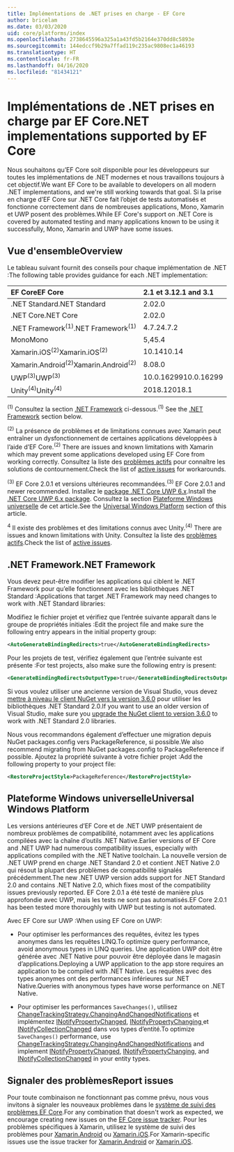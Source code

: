 ```yaml
---
title: Implémentations de .NET prises en charge - EF Core
author: bricelam
ms.date: 03/03/2020
uid: core/platforms/index
ms.openlocfilehash: 2738645596a325a1a43fd5b2164e370dd8c5893e
ms.sourcegitcommit: 144edccf9b29a7ffad119c235ac9808ec1a46193
ms.translationtype: HT
ms.contentlocale: fr-FR
ms.lasthandoff: 04/16/2020
ms.locfileid: "81434121"
---
```

# <a name="net-implementations-supported-by-ef-core"></a><span data-ttu-id="ed0b5-102">Implémentations de .NET prises en charge par EF Core</span><span class="sxs-lookup"><span data-stu-id="ed0b5-102">.NET implementations supported by EF Core</span></span>

<span data-ttu-id="ed0b5-103">Nous souhaitons qu’EF Core soit disponible pour les développeurs sur toutes les implémentations de .NET modernes et nous travaillons toujours à cet objectif.</span><span class="sxs-lookup"><span data-stu-id="ed0b5-103">We want EF Core to be available to developers on all modern .NET implementations, and we're still working towards that goal.</span></span> <span data-ttu-id="ed0b5-104">Si la prise en charge d’EF Core sur .NET Core fait l’objet de tests automatisés et fonctionne correctement dans de nombreuses applications, Mono, Xamarin et UWP posent des problèmes.</span><span class="sxs-lookup"><span data-stu-id="ed0b5-104">While EF Core's support on .NET Core is covered by automated testing and many applications known to be using it successfully, Mono, Xamarin and UWP have some issues.</span></span>

## <a name="overview"></a><span data-ttu-id="ed0b5-105">Vue d'ensemble</span><span class="sxs-lookup"><span data-stu-id="ed0b5-105">Overview</span></span>

<span data-ttu-id="ed0b5-106">Le tableau suivant fournit des conseils pour chaque implémentation de .NET :</span><span class="sxs-lookup"><span data-stu-id="ed0b5-106">The following table provides guidance for each .NET implementation:</span></span>

| <span data-ttu-id="ed0b5-107">EF Core</span><span class="sxs-lookup"><span data-stu-id="ed0b5-107">EF Core</span></span>                       | <span data-ttu-id="ed0b5-108">2.1 et 3.1</span><span class="sxs-lookup"><span data-stu-id="ed0b5-108">2.1 and 3.1</span></span> |
|:------------------------------|:------------|
| <span data-ttu-id="ed0b5-109">.NET Standard</span><span class="sxs-lookup"><span data-stu-id="ed0b5-109">.NET Standard</span></span>                 | <span data-ttu-id="ed0b5-110">2.0</span><span class="sxs-lookup"><span data-stu-id="ed0b5-110">2.0</span></span>         |
| <span data-ttu-id="ed0b5-111">.NET Core</span><span class="sxs-lookup"><span data-stu-id="ed0b5-111">.NET Core</span></span>                     | <span data-ttu-id="ed0b5-112">2.0</span><span class="sxs-lookup"><span data-stu-id="ed0b5-112">2.0</span></span>         |
| <span data-ttu-id="ed0b5-113">.NET Framework<sup>(1)</sup></span><span class="sxs-lookup"><span data-stu-id="ed0b5-113">.NET Framework<sup>(1)</sup></span></span>  | <span data-ttu-id="ed0b5-114">4.7.2</span><span class="sxs-lookup"><span data-stu-id="ed0b5-114">4.7.2</span></span>       |
| <span data-ttu-id="ed0b5-115">Mono</span><span class="sxs-lookup"><span data-stu-id="ed0b5-115">Mono</span></span>                          | <span data-ttu-id="ed0b5-116">5,4</span><span class="sxs-lookup"><span data-stu-id="ed0b5-116">5.4</span></span>         |
| <span data-ttu-id="ed0b5-117">Xamarin.iOS<sup>(2)</sup></span><span class="sxs-lookup"><span data-stu-id="ed0b5-117">Xamarin.iOS<sup>(2)</sup></span></span>     | <span data-ttu-id="ed0b5-118">10.14</span><span class="sxs-lookup"><span data-stu-id="ed0b5-118">10.14</span></span>       |
| <span data-ttu-id="ed0b5-119">Xamarin.Android<sup>(2)</sup></span><span class="sxs-lookup"><span data-stu-id="ed0b5-119">Xamarin.Android<sup>(2)</sup></span></span> | <span data-ttu-id="ed0b5-120">8.0</span><span class="sxs-lookup"><span data-stu-id="ed0b5-120">8.0</span></span>         |
| <span data-ttu-id="ed0b5-121">UWP<sup>(3)</sup></span><span class="sxs-lookup"><span data-stu-id="ed0b5-121">UWP<sup>(3)</sup></span></span>             | <span data-ttu-id="ed0b5-122">10.0.16299</span><span class="sxs-lookup"><span data-stu-id="ed0b5-122">10.0.16299</span></span>  |
| <span data-ttu-id="ed0b5-123">Unity<sup>(4)</sup></span><span class="sxs-lookup"><span data-stu-id="ed0b5-123">Unity<sup>(4)</sup></span></span>           | <span data-ttu-id="ed0b5-124">2018.1</span><span class="sxs-lookup"><span data-stu-id="ed0b5-124">2018.1</span></span>      |

<span data-ttu-id="ed0b5-125"><sup>(1)</sup> Consultez la section [.NET Framework](#net-framework) ci-dessous.</span><span class="sxs-lookup"><span data-stu-id="ed0b5-125"><sup>(1)</sup> See the [.NET Framework](#net-framework) section below.</span></span>

<span data-ttu-id="ed0b5-126"><sup>(2)</sup> La présence de problèmes et de limitations connues avec Xamarin peut entraîner un dysfonctionnement de certaines applications développées à l’aide d’EF Core.</span><span class="sxs-lookup"><span data-stu-id="ed0b5-126"><sup>(2)</sup> There are issues and known limitations with Xamarin which may prevent some applications developed using EF Core from working correctly.</span></span> <span data-ttu-id="ed0b5-127">Consultez la liste des [problèmes actifs](https://github.com/aspnet/entityframeworkCore/issues?q=is%3Aopen+is%3Aissue+label%3Aarea-xamarin) pour connaître les solutions de contournement.</span><span class="sxs-lookup"><span data-stu-id="ed0b5-127">Check the list of [active issues](https://github.com/aspnet/entityframeworkCore/issues?q=is%3Aopen+is%3Aissue+label%3Aarea-xamarin) for workarounds.</span></span>

<span data-ttu-id="ed0b5-128"><sup>(3)</sup> EF Core 2.0.1 et versions ultérieures recommandées.</span><span class="sxs-lookup"><span data-stu-id="ed0b5-128"><sup>(3)</sup> EF Core 2.0.1 and newer recommended.</span></span> <span data-ttu-id="ed0b5-129">Installez le [package .NET Core UWP 6.x](https://www.nuget.org/packages/Microsoft.NETCore.UniversalWindowsPlatform/).</span><span class="sxs-lookup"><span data-stu-id="ed0b5-129">Install the [.NET Core UWP 6.x package](https://www.nuget.org/packages/Microsoft.NETCore.UniversalWindowsPlatform/).</span></span> <span data-ttu-id="ed0b5-130">Consultez la section [Plateforme Windows universelle](#universal-windows-platform) de cet article.</span><span class="sxs-lookup"><span data-stu-id="ed0b5-130">See the [Universal Windows Platform](#universal-windows-platform) section of this article.</span></span>

<span data-ttu-id="ed0b5-131"><sup>4</sup> Il existe des problèmes et des limitations connus avec Unity.</span><span class="sxs-lookup"><span data-stu-id="ed0b5-131"><sup>(4)</sup> There are issues and known limitations with Unity.</span></span> <span data-ttu-id="ed0b5-132">Consultez la liste des [problèmes actifs](https://github.com/aspnet/entityframeworkCore/issues?q=is%3Aopen+is%3Aissue+label%3Aarea-unity).</span><span class="sxs-lookup"><span data-stu-id="ed0b5-132">Check the list of [active issues](https://github.com/aspnet/entityframeworkCore/issues?q=is%3Aopen+is%3Aissue+label%3Aarea-unity).</span></span>

## <a name="net-framework"></a><span data-ttu-id="ed0b5-133">.NET Framework</span><span class="sxs-lookup"><span data-stu-id="ed0b5-133">.NET Framework</span></span>

<span data-ttu-id="ed0b5-134">Vous devez peut-être modifier les applications qui ciblent le .NET Framework pour qu’elle fonctionnent avec les bibliothèques .NET Standard :</span><span class="sxs-lookup"><span data-stu-id="ed0b5-134">Applications that target .NET Framework may need changes to work with .NET Standard libraries:</span></span>

<span data-ttu-id="ed0b5-135">Modifiez le fichier projet et vérifiez que l’entrée suivante apparaît dans le groupe de propriétés initiales :</span><span class="sxs-lookup"><span data-stu-id="ed0b5-135">Edit the project file and make sure the following entry appears in the initial property group:</span></span>

``` xml
<AutoGenerateBindingRedirects>true</AutoGenerateBindingRedirects>
```

<span data-ttu-id="ed0b5-136">Pour les projets de test, vérifiez également que l’entrée suivante est présente :</span><span class="sxs-lookup"><span data-stu-id="ed0b5-136">For test projects, also make sure the following entry is present:</span></span>

``` xml
<GenerateBindingRedirectsOutputType>true</GenerateBindingRedirectsOutputType>
```

<span data-ttu-id="ed0b5-137">Si vous voulez utiliser une ancienne version de Visual Studio, vous devez [mettre à niveau le client NuGet vers la version 3.6.0](https://www.nuget.org/downloads) pour utiliser les bibliothèques .NET Standard 2.0.</span><span class="sxs-lookup"><span data-stu-id="ed0b5-137">If you want to use an older version of Visual Studio, make sure you [upgrade the NuGet client to version 3.6.0](https://www.nuget.org/downloads) to work with .NET Standard 2.0 libraries.</span></span>

<span data-ttu-id="ed0b5-138">Nous vous recommandons également d’effectuer une migration depuis NuGet packages.config vers PackageReference, si possible.</span><span class="sxs-lookup"><span data-stu-id="ed0b5-138">We also recommend migrating from NuGet packages.config to PackageReference if possible.</span></span> <span data-ttu-id="ed0b5-139">Ajoutez la propriété suivante à votre fichier projet :</span><span class="sxs-lookup"><span data-stu-id="ed0b5-139">Add the following property to your project file:</span></span>

``` xml
<RestoreProjectStyle>PackageReference</RestoreProjectStyle>
```

## <a name="universal-windows-platform"></a><span data-ttu-id="ed0b5-140">Plateforme Windows universelle</span><span class="sxs-lookup"><span data-stu-id="ed0b5-140">Universal Windows Platform</span></span>

<span data-ttu-id="ed0b5-141">Les versions antérieures d’EF Core et de .NET UWP présentaient de nombreux problèmes de compatibilité, notamment avec les applications compilées avec la chaîne d’outils .NET Native.</span><span class="sxs-lookup"><span data-stu-id="ed0b5-141">Earlier versions of EF Core and .NET UWP had numerous compatibility issues, especially with applications compiled with the .NET Native toolchain.</span></span> <span data-ttu-id="ed0b5-142">La nouvelle version de .NET UWP prend en charge .NET Standard 2.0 et contient .NET Native 2.0 qui résout la plupart des problèmes de compatibilité signalés précédemment.</span><span class="sxs-lookup"><span data-stu-id="ed0b5-142">The new .NET UWP version adds support for .NET Standard 2.0 and contains .NET Native 2.0, which fixes most of the compatibility issues previously reported.</span></span> <span data-ttu-id="ed0b5-143">EF Core 2.0.1 a été testé de manière plus approfondie avec UWP, mais les tests ne sont pas automatisés.</span><span class="sxs-lookup"><span data-stu-id="ed0b5-143">EF Core 2.0.1 has been tested more thoroughly with UWP but testing is not automated.</span></span>

<span data-ttu-id="ed0b5-144">Avec EF Core sur UWP :</span><span class="sxs-lookup"><span data-stu-id="ed0b5-144">When using EF Core on UWP:</span></span>

* <span data-ttu-id="ed0b5-145">Pour optimiser les performances des requêtes, évitez les types anonymes dans les requêtes LINQ.</span><span class="sxs-lookup"><span data-stu-id="ed0b5-145">To optimize query performance, avoid anonymous types in LINQ queries.</span></span> <span data-ttu-id="ed0b5-146">Une application UWP doit être générée avec .NET Native pour pouvoir être déployée dans le magasin d’applications.</span><span class="sxs-lookup"><span data-stu-id="ed0b5-146">Deploying a UWP application to the app store requires an application to be compiled with .NET Native.</span></span> <span data-ttu-id="ed0b5-147">Les requêtes avec des types anonymes ont des performances inférieures sur .NET Native.</span><span class="sxs-lookup"><span data-stu-id="ed0b5-147">Queries with anonymous types have worse performance on .NET Native.</span></span>

* <span data-ttu-id="ed0b5-148">Pour optimiser les performances `SaveChanges()`, utilisez [ChangeTrackingStrategy.ChangingAndChangedNotifications](/dotnet/api/microsoft.entityframeworkcore.changetrackingstrategy) et implémentez [INotifyPropertyChanged](https://msdn.microsoft.com/library/system.componentmodel.inotifypropertychanged.aspx), [INotifyPropertyChanging ](https://msdn.microsoft.com/library/system.componentmodel.inotifypropertychanging.aspx) et [INotifyCollectionChanged](https://msdn.microsoft.com/library/system.collections.specialized.inotifycollectionchanged.aspx) dans vos types d’entité.</span><span class="sxs-lookup"><span data-stu-id="ed0b5-148">To optimize `SaveChanges()` performance, use [ChangeTrackingStrategy.ChangingAndChangedNotifications](/dotnet/api/microsoft.entityframeworkcore.changetrackingstrategy) and implement [INotifyPropertyChanged](https://msdn.microsoft.com/library/system.componentmodel.inotifypropertychanged.aspx), [INotifyPropertyChanging](https://msdn.microsoft.com/library/system.componentmodel.inotifypropertychanging.aspx), and [INotifyCollectionChanged](https://msdn.microsoft.com/library/system.collections.specialized.inotifycollectionchanged.aspx) in your entity types.</span></span>

## <a name="report-issues"></a><span data-ttu-id="ed0b5-149">Signaler des problèmes</span><span class="sxs-lookup"><span data-stu-id="ed0b5-149">Report issues</span></span>

<span data-ttu-id="ed0b5-150">Pour toute combinaison ne fonctionnant pas comme prévu, nous vous invitons à signaler les nouveaux problèmes dans le [système de suivi des problèmes EF Core](https://github.com/aspnet/entityframeworkcore/issues/new).</span><span class="sxs-lookup"><span data-stu-id="ed0b5-150">For any combination that doesn't work as expected, we encourage creating new issues on the [EF Core issue tracker](https://github.com/aspnet/entityframeworkcore/issues/new).</span></span> <span data-ttu-id="ed0b5-151">Pour les problèmes spécifiques à Xamarin, utilisez le système de suivi des problèmes pour [Xamarin.Android](https://github.com/xamarin/xamarin-android/issues/new) ou [Xamarin.iOS](https://github.com/xamarin/xamarin-macios/issues/new).</span><span class="sxs-lookup"><span data-stu-id="ed0b5-151">For Xamarin-specific issues use the issue tracker for [Xamarin.Android](https://github.com/xamarin/xamarin-android/issues/new) or [Xamarin.iOS](https://github.com/xamarin/xamarin-macios/issues/new).</span></span>
